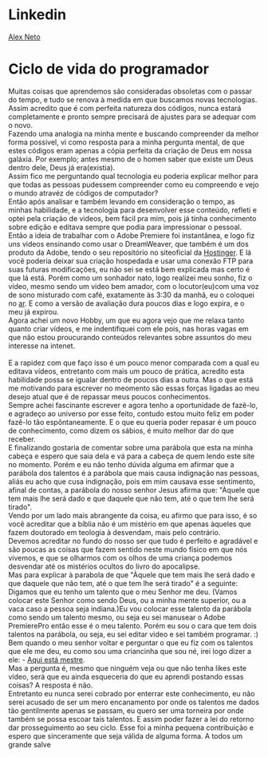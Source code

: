 

<h1>Linkedin</h1>
<div class="LI-profile-badge"  data-version="v1" data-size="large" data-locale="pt_BR" data-type="horizontal" data-theme="dark" data-vanity="alex-neto-57b9b9102"><a class="LI-simple-link" href='https://br.linkedin.com/in/alex-neto-57b9b9102?trk=profile-badge'>Alex Neto</a></div>

<h1> Ciclo de vida do programador</h1>


<p>Muitas coisas que aprendemos são consideradas obsoletas com o passar do tempo, e tudo se renova à medida em que buscamos novas tecnologias. Assim acredito que é com perfeita natureza dos códigos, nunca estará completamente e pronto sempre precisará de ajustes para se adequar com o novo. <br>Fazendo uma analogia na minha mente e buscando compreender da melhor forma possivel, vi como resposta para a minha pergunta mental, de que estes códigos eram apenas a cópia perfeita da criação de Deus em nossa galáxia. Por exemplo; antes mesmo de o homen saber que existe um Deus dentro dele, Deus já era(existia).<br> Assim fico me perguntando qual tecnologia eu poderia explicar melhor para que todas as pessoas pudessem compreender como eu compreendo e vejo o mundo atravéz de códigos de computador?<br> Então após analisar e também levando em consideração o tempo, as minhas habilidade, e a tecnologia para desenvolver esse conteúdo,  refleti e optei pela criação de videos, bem fácil pra mim, pois já tinha conhecimento sobre edição e editava sempre que podia para impressionar o pessoal. Então a ideia de trabalhar com o Adobe Premiere foi instantânea, e logo fiz uns videos ensinando como usar o DreamWeaver, que também é um dos produto da Adobe, tendo o seu  repositório no siteoficial da <a href="https://www.youtube.com/watch?v=7NSqhicsZ3A">Hostinger</a>. E lá você poderia deixar sua criação hospedada e usar uma conexão FTP para suas futuras modificações, eu não sei se está bem explicada mas certo é que lá está. Porém como um sonhador nato, logo realizei meu sonho, fiz o vídeo, mesmo sendo um video bem amador, com o locutor(eu)com uma voz de sono misturado com café, exatamente às 3:30 da manhã, eu o coloquei no <a href="https://www.youtube.com/channel/UCbj3qzqPEy-NGDNcZ59abzQ?view_as=subscriber">ar</a>. E como a versão de avaliação dura poucos dias e logo expira, e o meu já expirou.<br/> Agora achei um novo Hobby, um que eu agora vejo que me relaxa tanto quanto criar vídeos, e me indentifiquei com ele pois, nas horas vagas em que não estou proucurando conteúdos relevantes sobre assuntos do meu interesse na intenet.</br></br> E a rapidez com que faço isso é um pouco menor comparada com a qual eu editava vídeos, entretanto com mais um pouco de prática, acredito esta habilidade possa se igualar dentro de poucos dias a outra. Mas o que está me motivando para escrever no meomento são essas forças ligadas ao meu desejo atual que é de repassar meus poucos conhecimentos.</br> Sempre achei fascinante escrever e agora tenho a oportunidade de fazê-lo, e agradeço ao universo por esse feito, contudo estou muito feliz em poder fazê-lo tão espôntaneamente. E o que eu queria poder repasar é um pouco de conhecimento, como dizem os sábios, é muito melhor dar do que receber.<br> E finalizando gostaria de comentar sobre uma parábola que esta na minha cabeça e espero que saia dela e vá para a cabeça de quem lendo este site no momento. Porém e eu não tenho dúvida alguma em afirmar que a parábola dos talentos é a parábola que mais causa indignação nas pessoas, aliás eu acho que cusa indignação, pois em mim causava esse sentimento, afinal de contas, a parábola do nosso senhor Jesus afirma que: "Àquele que tem mais lhe será dado e que daquele que não tem, até o que tem lhe será tirado".</br> Vendo por um lado mais abrangente da coisa, eu afirmo que para isso, é so você acreditar que a bíblia  não é um mistério em que apenas àqueles que fazem doutorado em teologia à desvendam, mais pelo contrário.</br>Devemos acreditar no fundo do nosso ser que tudo é perfeito e agradável e são poucas as coisas que fazem sentido neste mundo físico em que nós vivemos, e que se olharmos com os olhos de uma criança podemos desvendar até os mistérios ocultos do livro do apocalipse.</br>Mas para explicar à parabola de que "Àquele que tem mais lhe será dado e que daquele que não tem, até o que tem lhe será tirado" é a seguinte: Digamos que eu tenho um talento que o meu Senhor me deu. (Vamos colocar este Senhor como sendo Deus, ou a minha mente superior, ou a vaca caso a pessoa seja indiana.)Eu vou colocar esse talento da parábola como sendo um talento mesmo, ou seja eu sei manusear o Adobe PremierePro então esse é o meu talento. Porém eu sou o cara que tem dois talentos na parábola, ou seja, eu sei editar video e sei também programar. :) Bem quando o meu senhor voltar e perguntar o que eu fiz com os talentos que ele me deu, eu como sou uma criancinha que sou né, irei logo dizer a ele: - <a href="https://www.youtube.com/channel/UCbj3qzqPEy-NGDNcZ59abzQ?view_as=subscriber">Aqui está mestre</a>.</br>Mas a pergunta é, mesmo que ninguém veja ou que não tenha likes este vídeo, será que eu ainda esqueceria do que eu aprendi postando essas coisas? A resposta é não.</br> Entretanto eu nunca serei cobrado por enterrar este conhecimento, eu não serei acusado de ser um mero encanamento por onde os talentos me dados tão gentilmente apenas se passam, eu quero ser uma torneira por onde também se possa escoar tais talentos. E assim poder fazer a lei do retorno dar prosseguimento ao seu ciclo. Esse foi a minha pequena contribuição e espero que sinceramente que seja válida de alguma forma. A todos um grande salve  </p>



